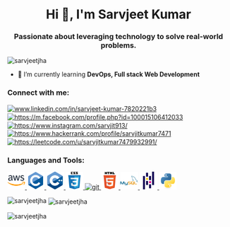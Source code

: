 <h1 align="center">Hi 👋, I'm Sarvjeet Kumar</h1>
<h3 align="center">Passionate about leveraging technology to solve real-world problems.</h3>

<p align="left"> <img src="https://komarev.com/ghpvc/?username=sarvjeetjha&label=Profile%20views&color=0e75b6&style=flat" alt="sarvjeetjha" /> </p>

- 🌱 I’m currently learning **DevOps, Full stack Web Development**

<h3 align="left">Connect with me:</h3>
<p align="left">
<a href="https://linkedin.com/in/www.linkedin.com/in/sarvjeet-kumar-7820221b3" target="blank"><img align="center" src="https://raw.githubusercontent.com/rahuldkjain/github-profile-readme-generator/master/src/images/icons/Social/linked-in-alt.svg" alt="www.linkedin.com/in/sarvjeet-kumar-7820221b3" height="30" width="40" /></a>
<a href="https://fb.com/https://m.facebook.com/profile.php?id=100015106412033" target="blank"><img align="center" src="https://raw.githubusercontent.com/rahuldkjain/github-profile-readme-generator/master/src/images/icons/Social/facebook.svg" alt="https://m.facebook.com/profile.php?id=100015106412033" height="30" width="40" /></a>
<a href="https://instagram.com/https://www.instagram.com/sarvjit913/" target="blank"><img align="center" src="https://raw.githubusercontent.com/rahuldkjain/github-profile-readme-generator/master/src/images/icons/Social/instagram.svg" alt="https://www.instagram.com/sarvjit913/" height="30" width="40" /></a>
<a href="https://www.hackerrank.com/https://www.hackerrank.com/profile/sarvjitkumar7471" target="blank"><img align="center" src="https://raw.githubusercontent.com/rahuldkjain/github-profile-readme-generator/master/src/images/icons/Social/hackerrank.svg" alt="https://www.hackerrank.com/profile/sarvjitkumar7471" height="30" width="40" /></a>
<a href="https://www.leetcode.com/https://leetcode.com/u/sarvjitkumar7479932991/" target="blank"><img align="center" src="https://raw.githubusercontent.com/rahuldkjain/github-profile-readme-generator/master/src/images/icons/Social/leet-code.svg" alt="https://leetcode.com/u/sarvjitkumar7479932991/" height="30" width="40" /></a>
</p>

<h3 align="left">Languages and Tools:</h3>
<p align="left"> <a href="https://aws.amazon.com" target="_blank" rel="noreferrer"> <img src="https://raw.githubusercontent.com/devicons/devicon/master/icons/amazonwebservices/amazonwebservices-original-wordmark.svg" alt="aws" width="40" height="40"/> </a> <a href="https://www.cprogramming.com/" target="_blank" rel="noreferrer"> <img src="https://raw.githubusercontent.com/devicons/devicon/master/icons/c/c-original.svg" alt="c" width="40" height="40"/> </a> <a href="https://www.w3schools.com/cpp/" target="_blank" rel="noreferrer"> <img src="https://raw.githubusercontent.com/devicons/devicon/master/icons/cplusplus/cplusplus-original.svg" alt="cplusplus" width="40" height="40"/> </a> <a href="https://www.w3schools.com/css/" target="_blank" rel="noreferrer"> <img src="https://raw.githubusercontent.com/devicons/devicon/master/icons/css3/css3-original-wordmark.svg" alt="css3" width="40" height="40"/> </a> <a href="https://git-scm.com/" target="_blank" rel="noreferrer"> <img src="https://www.vectorlogo.zone/logos/git-scm/git-scm-icon.svg" alt="git" width="40" height="40"/> </a> <a href="https://www.w3.org/html/" target="_blank" rel="noreferrer"> <img src="https://raw.githubusercontent.com/devicons/devicon/master/icons/html5/html5-original-wordmark.svg" alt="html5" width="40" height="40"/> </a> <a href="https://www.mysql.com/" target="_blank" rel="noreferrer"> <img src="https://raw.githubusercontent.com/devicons/devicon/master/icons/mysql/mysql-original-wordmark.svg" alt="mysql" width="40" height="40"/> </a> <a href="https://pandas.pydata.org/" target="_blank" rel="noreferrer"> <img src="https://raw.githubusercontent.com/devicons/devicon/2ae2a900d2f041da66e950e4d48052658d850630/icons/pandas/pandas-original.svg" alt="pandas" width="40" height="40"/> </a> <a href="https://www.python.org" target="_blank" rel="noreferrer"> <img src="https://raw.githubusercontent.com/devicons/devicon/master/icons/python/python-original.svg" alt="python" width="40" height="40"/> </a> </p>

<p><img align="left" src="https://github-readme-stats.vercel.app/api/top-langs?username=sarvjeetjha&show_icons=true&locale=en&layout=compact" alt="sarvjeetjha" /></p>

<p>&nbsp;<img align="center" src="https://github-readme-stats.vercel.app/api?username=sarvjeetjha&show_icons=true&locale=en" alt="sarvjeetjha" /></p>

<p><img align="center" src="https://github-readme-streak-stats.herokuapp.com/?user=sarvjeetjha&" alt="sarvjeetjha" /></p>

<!--
**Sarvjeetjha/Sarvjeetjha** is a ✨ _special_ ✨ repository because its `README.md` (this file) appears on your GitHub profile.

Here are some ideas to get you started:

- 🔭 I’m currently working on ...
- 🌱 I’m currently learning ...
- 👯 I’m looking to collaborate on ...
- 🤔 I’m looking for help with ...
- 💬 Ask me about ...
- 📫 How to reach me: ...
- 😄 Pronouns: ...
- ⚡ Fun fact: ...
-->

